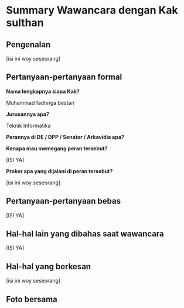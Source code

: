 # Summary Wawancara dengan Kak sulthan

## Pengenalan

[isi ini woy seseorang]

## Pertanyaan-pertanyaan formal

**Nama lengkapnya siapa Kak?**
 
Muhammad fadhriga bestari

**Jurusannya apa?**

Teknik Informatika

**Perannya di DE / DPP / Senator / Arkavidia apa?**



**Kenapa mau memegang peran tersebut?**

[ISI YA]

**Proker apa yang dijalani di peran tersebut?**

[isi ini woy seseorang]

## Pertanyaan-pertanyaan bebas

[ISI YA]

## Hal-hal lain yang dibahas saat wawancara
[ISI YA]

## Hal-hal yang berkesan

[isi ini woy seseorang]

## Foto bersama

